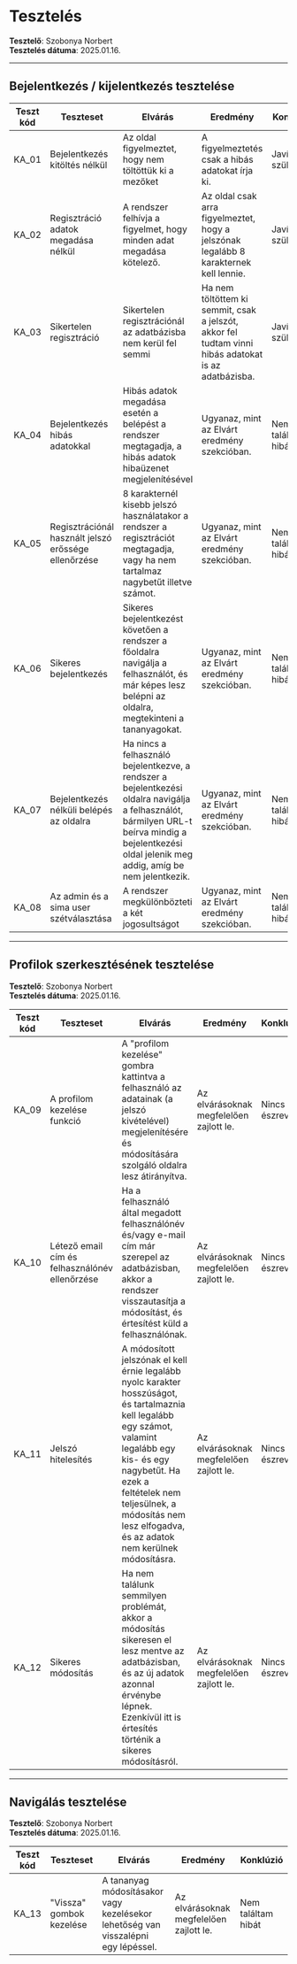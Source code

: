 # Tesztelés

**Tesztelő**: Szobonya Norbert  
**Tesztelés dátuma**: 2025.01.16.

---

## Bejelentkezés / kijelentkezés tesztelése

| Teszt kód | Teszteset                                   | Elvárás                                                                                     | Eredmény                                                             | Konklúzió           |
|-----------|--------------------------------------------|--------------------------------------------------------------------------------------------|----------------------------------------------------------------------|---------------------|
| KA_01     | Bejelentkezés kitöltés nélkül              | Az oldal figyelmeztet, hogy nem töltöttük ki a mezőket                                     | A figyelmeztetés csak a hibás adatokat írja ki.                     | Javítás szükséges   |
| KA_02     | Regisztráció adatok megadása nélkül        | A rendszer felhívja a figyelmet, hogy minden adat megadása kötelező.                       | Az oldal csak arra figyelmeztet, hogy a jelszónak legalább 8 karakternek kell lennie. | Javítás szükséges   |
| KA_03     | Sikertelen regisztráció                   | Sikertelen regisztrációnál az adatbázisba nem kerül fel semmi                              | Ha nem töltöttem ki semmit, csak a jelszót, akkor fel tudtam vinni hibás adatokat is az adatbázisba. | Javítani szükséges  |
| KA_04     | Bejelentkezés hibás adatokkal             | Hibás adatok megadása esetén a belépést a rendszer megtagadja, a hibás adatok hibaüzenet megjelenítésével | Ugyanaz, mint az Elvárt eredmény szekcióban.                        | Nem találtam hibát  |
| KA_05     | Regisztrációnál használt jelszó erőssége ellenőrzése | 8 karakternél kisebb jelszó használatakor a rendszer a regisztrációt megtagadja, vagy ha nem tartalmaz nagybetűt illetve számot. | Ugyanaz, mint az Elvárt eredmény szekcióban.                        | Nem találtam hibát  |
| KA_06     | Sikeres bejelentkezés                     | Sikeres bejelentkezést követően a rendszer a főoldalra navigálja a felhasználót, és már képes lesz belépni az oldalra, megtekinteni a tananyagokat. | Ugyanaz, mint az Elvárt eredmény szekcióban.                        | Nem találtam hibát  |
| KA_07     | Bejelentkezés nélküli belépés az oldalra  | Ha nincs a felhasználó bejelentkezve, a rendszer a bejelentkezési oldalra navigálja a felhasználót, bármilyen URL-t beírva mindig a bejelentkezési oldal jelenik meg addig, amíg be nem jelentkezik. | Ugyanaz, mint az Elvárt eredmény szekcióban.                        | Nem találtam hibát  |
| KA_08     | Az admin és a sima user szétválasztása    | A rendszer megkülönbözteti a két jogosultságot                                             | Ugyanaz, mint az Elvárt eredmény szekcióban.                        | Nem találtam hibát  |

---

## Profilok szerkesztésének tesztelése

**Tesztelő**: Szobonya Norbert  
**Tesztelés dátuma**: 2025.01.16.

| Teszt kód | Teszteset                               | Elvárás                                                                                  | Eredmény                               | Konklúzió           |
|-----------|----------------------------------------|-----------------------------------------------------------------------------------------|----------------------------------------|---------------------|
| KA_09     | A profilom kezelése funkció            | A "profilom kezelése" gombra kattintva a felhasználó az adatainak (a jelszó kivételével) megjelenítésére és módosítására szolgáló oldalra lesz átirányítva. | Az elvárásoknak megfelelően zajlott le. | Nincs észrevétel    |
| KA_10     | Létező email cím és felhasználónév ellenőrzése | Ha a felhasználó által megadott felhasználónév és/vagy e-mail cím már szerepel az adatbázisban, akkor a rendszer visszautasítja a módosítást, és értesítést küld a felhasználónak. | Az elvárásoknak megfelelően zajlott le. | Nincs észrevétel    |
| KA_11     | Jelszó hitelesítés                     | A módosított jelszónak el kell érnie legalább nyolc karakter hosszúságot, és tartalmaznia kell legalább egy számot, valamint legalább egy kis- és egy nagybetűt. Ha ezek a feltételek nem teljesülnek, a módosítás nem lesz elfogadva, és az adatok nem kerülnek módosításra. | Az elvárásoknak megfelelően zajlott le. | Nincs észrevétel    |
| KA_12     | Sikeres módosítás                      | Ha nem találunk semmilyen problémát, akkor a módosítás sikeresen el lesz mentve az adatbázisban, és az új adatok azonnal érvénybe lépnek. Ezenkívül itt is értesítés történik a sikeres módosításról. | Az elvárásoknak megfelelően zajlott le. | Nincs észrevétel    |

---

## Navigálás tesztelése

**Tesztelő**: Szobonya Norbert  
**Tesztelés dátuma**: 2025.01.16.

| Teszt kód | Teszteset                | Elvárás                                                                                  | Eredmény                               | Konklúzió           |
|-----------|--------------------------|-----------------------------------------------------------------------------------------|----------------------------------------|---------------------|
| KA_13     | "Vissza" gombok kezelése | A tananyag módosításakor vagy kezelésekor lehetőség van visszalépni egy lépéssel.        | Az elvárásoknak megfelelően zajlott le. | Nem találtam hibát  |
